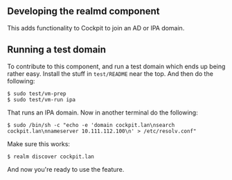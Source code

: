 Developing the realmd component
-------------------------------

This adds functionality to Cockpit to join an AD or IPA domain.

Running a test domain
---------------------

To contribute to this component, and run a test domain which ends
up being rather easy. Install the stuff in ```test/README``` near the
top. And then do the following:

    $ sudo test/vm-prep
    $ sudo test/vm-run ipa

That runs an IPA domain. Now in another terminal do the following:

    $ sudo /bin/sh -c "echo -e 'domain cockpit.lan\nsearch cockpit.lan\nnameserver 10.111.112.100\n' > /etc/resolv.conf"

Make sure this works:

    $ realm discover cockpit.lan

And now you're ready to use the feature.
